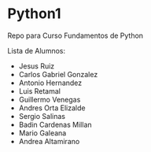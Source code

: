 # Python1
Repo para Curso Fundamentos de Python

Lista de Alumnos:
- Jesus Ruiz 
- Carlos Gabriel Gonzalez
- Antonio Hernandez
- Luis Retamal 
- Guillermo Venegas
- Andres Orta Elizalde
- Sergio Salinas
- Badin Cardenas Millan
- Mario Galeana
- Andrea Altamirano
